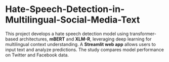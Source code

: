 # Hate-Speech-Detection-in-Multilingual-Social-Media-Text
This project develops a hate speech detection model using transformer-based architectures, **mBERT** and **XLM-R**, leveraging deep learning for multilingual context understanding. A **Streamlit web app** allows users to input text and analyze predictions. The study compares model performance on Twitter and Facebook data.
